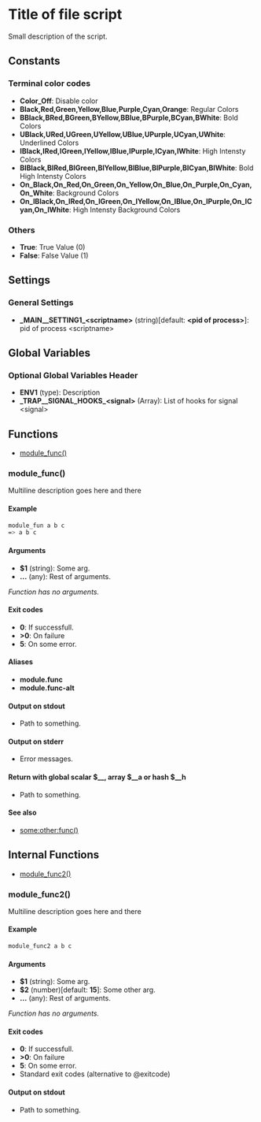 # Title of file script

Small description of the script.

## Constants

### Terminal color codes
* **Color_Off**: Disable color
* **Black,Red,Green,Yellow,Blue,Purple,Cyan,Orange**: Regular Colors
* **BBlack,BRed,BGreen,BYellow,BBlue,BPurple,BCyan,BWhite**: Bold Colors
* **UBlack,URed,UGreen,UYellow,UBlue,UPurple,UCyan,UWhite**: Underlined Colors
* **IBlack,IRed,IGreen,IYellow,IBlue,IPurple,ICyan,IWhite**: High Intensty Colors
* **BIBlack,BIRed,BIGreen,BIYellow,BIBlue,BIPurple,BICyan,BIWhite**: Bold High Intensty Colors
* **On_Black,On_Red,On_Green,On_Yellow,On_Blue,On_Purple,On_Cyan,On_White**: Background Colors
* **On_IBlack,On_IRed,On_IGreen,On_IYellow,On_IBlue,On_IPurple,On_ICyan,On_IWhite**: High Intensty Background Colors
### Others
* **True**: True Value (0)
* **False**: False Value (1)


## Settings

### General Settings
* **\_MAIN__SETTING1_\<scriptname\>** (string)[default: **\<pid of process\>**]: pid of process \<scriptname\>


## Global Variables

### Optional Global Variables Header
* **ENV1** (type): Description
* **\_TRAP__SIGNAL_HOOKS_\<signal\>** (Array): List of hooks for signal \<signal\>


## Functions
* [module_func()](#module_func)


### module_func()

Multiline description goes here and
there

#### Example

```bash
module_fun a b c
=> a b c
```

#### Arguments

* **$1** (string): Some arg.
* **...** (any): Rest of arguments.

_Function has no arguments._

#### Exit codes

* **0**:  If successfull.
* **\>0**: On failure
* **5**:  On some error.

#### Aliases

* **module.func**
* **module.func-alt**

#### Output on stdout

* Path to something.

#### Output on stderr

* Error messages.

#### Return with global scalar $__, array $__a or hash $__h

* Path to something.

#### See also

* [some:other:func()](#some:other:func())



## Internal Functions
* [module_func2()](#module_func2)


### module_func2()

Multiline description goes here and
there

#### Example

```bash
module_func2 a b c
```

#### Arguments

* **$1** (string): Some arg.
* **$2** (number)[default: **15**]: Some other arg.
* **...** (any): Rest of arguments.

_Function has no arguments._

#### Exit codes

* **0**:  If successfull.
* **\>0**: On failure
* **5**:  On some error.
* Standard exit codes (alternative to @exitcode)

#### Output on stdout

* Path to something.


